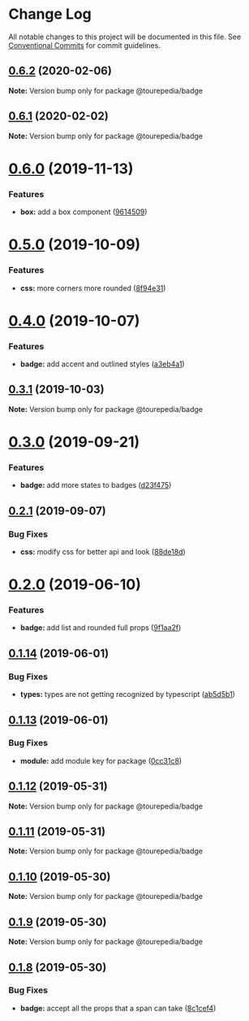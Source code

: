 # Change Log

All notable changes to this project will be documented in this file.
See [Conventional Commits](https://conventionalcommits.org) for commit guidelines.

## [0.6.2](https://github.com/tourepedia/tp-ui/compare/@tourepedia/badge@0.6.1...@tourepedia/badge@0.6.2) (2020-02-06)

**Note:** Version bump only for package @tourepedia/badge





## [0.6.1](https://github.com/tourepedia/tp-ui/compare/@tourepedia/badge@0.6.0...@tourepedia/badge@0.6.1) (2020-02-02)

**Note:** Version bump only for package @tourepedia/badge





# [0.6.0](https://github.com/tourepedia/tp-ui/compare/@tourepedia/badge@0.5.0...@tourepedia/badge@0.6.0) (2019-11-13)


### Features

* **box:** add a box component ([9614509](https://github.com/tourepedia/tp-ui/commit/9614509))





# [0.5.0](https://github.com/tourepedia/tp-ui/compare/@tourepedia/badge@0.4.0...@tourepedia/badge@0.5.0) (2019-10-09)


### Features

* **css:** more corners more rounded ([8f94e31](https://github.com/tourepedia/tp-ui/commit/8f94e31))





# [0.4.0](https://github.com/tourepedia/tp-ui/compare/@tourepedia/badge@0.3.1...@tourepedia/badge@0.4.0) (2019-10-07)


### Features

* **badge:** add accent and outlined styles ([a3eb4a1](https://github.com/tourepedia/tp-ui/commit/a3eb4a1))





## [0.3.1](https://github.com/tourepedia/tp-ui/compare/@tourepedia/badge@0.3.0...@tourepedia/badge@0.3.1) (2019-10-03)

**Note:** Version bump only for package @tourepedia/badge





# [0.3.0](https://github.com/tourepedia/tp-ui/compare/@tourepedia/badge@0.2.1...@tourepedia/badge@0.3.0) (2019-09-21)


### Features

* **badge:** add more states to badges ([d23f475](https://github.com/tourepedia/tp-ui/commit/d23f475))





## [0.2.1](https://github.com/tourepedia/tp-ui/compare/@tourepedia/badge@0.2.0...@tourepedia/badge@0.2.1) (2019-09-07)


### Bug Fixes

* **css:** modify css for better api and look ([88de18d](https://github.com/tourepedia/tp-ui/commit/88de18d))





# [0.2.0](https://github.com/tourepedia/tp-ui/compare/@tourepedia/badge@0.1.14...@tourepedia/badge@0.2.0) (2019-06-10)


### Features

* **badge:** add list and rounded full props ([9f1aa2f](https://github.com/tourepedia/tp-ui/commit/9f1aa2f))





## [0.1.14](https://github.com/tourepedia/tp-ui/compare/@tourepedia/badge@0.1.13...@tourepedia/badge@0.1.14) (2019-06-01)


### Bug Fixes

* **types:** types are not getting recognized by typescript ([ab5d5b1](https://github.com/tourepedia/tp-ui/commit/ab5d5b1))





## [0.1.13](https://github.com/tourepedia/tp-ui/compare/@tourepedia/badge@0.1.12...@tourepedia/badge@0.1.13) (2019-06-01)


### Bug Fixes

* **module:** add module key for package ([0cc31c8](https://github.com/tourepedia/tp-ui/commit/0cc31c8))





## [0.1.12](https://github.com/tourepedia/tp-ui/compare/@tourepedia/badge@0.1.11...@tourepedia/badge@0.1.12) (2019-05-31)

**Note:** Version bump only for package @tourepedia/badge





## [0.1.11](https://github.com/tourepedia/tp-ui/compare/@tourepedia/badge@0.1.10...@tourepedia/badge@0.1.11) (2019-05-31)

**Note:** Version bump only for package @tourepedia/badge





## [0.1.10](https://github.com/tourepedia/tp-ui/compare/@tourepedia/badge@0.1.9...@tourepedia/badge@0.1.10) (2019-05-30)

**Note:** Version bump only for package @tourepedia/badge





## [0.1.9](https://github.com/tourepedia/tp-ui/compare/@tourepedia/badge@0.1.8...@tourepedia/badge@0.1.9) (2019-05-30)

**Note:** Version bump only for package @tourepedia/badge





## [0.1.8](https://github.com/tourepedia/tp-ui/compare/@tourepedia/badge@0.1.7...@tourepedia/badge@0.1.8) (2019-05-30)


### Bug Fixes

* **badge:** accept all the props that a span can take ([8c1cef4](https://github.com/tourepedia/tp-ui/commit/8c1cef4))
